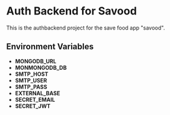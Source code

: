 # Auth Backend for Savood

This is the authbackend project for the save food app "savood".

## Environment Variables

* **MONGODB_URL**
* **MONMONGODB_DB**
* **SMTP_HOST**
* **SMTP_USER**
* **SMTP_PASS**
* **EXTERNAL_BASE**
* **SECRET_EMAIL**
* **SECRET_JWT**